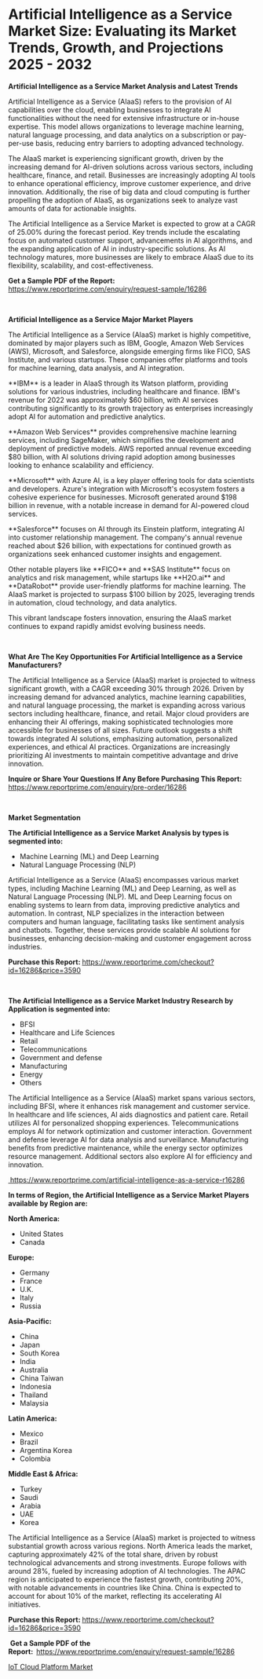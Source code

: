 <p><h1>Artificial Intelligence as a Service Market Size: Evaluating its Market Trends, Growth, and Projections 2025 - 2032</h1></p><p><strong>Artificial Intelligence as a Service Market Analysis and Latest Trends</strong></p>
<p><p>Artificial Intelligence as a Service (AIaaS) refers to the provision of AI capabilities over the cloud, enabling businesses to integrate AI functionalities without the need for extensive infrastructure or in-house expertise. This model allows organizations to leverage machine learning, natural language processing, and data analytics on a subscription or pay-per-use basis, reducing entry barriers to adopting advanced technology.</p><p>The AIaaS market is experiencing significant growth, driven by the increasing demand for AI-driven solutions across various sectors, including healthcare, finance, and retail. Businesses are increasingly adopting AI tools to enhance operational efficiency, improve customer experience, and drive innovation. Additionally, the rise of big data and cloud computing is further propelling the adoption of AIaaS, as organizations seek to analyze vast amounts of data for actionable insights.</p><p>The Artificial Intelligence as a Service Market is expected to grow at a CAGR of 25.00% during the forecast period. Key trends include the escalating focus on automated customer support, advancements in AI algorithms, and the expanding application of AI in industry-specific solutions. As AI technology matures, more businesses are likely to embrace AIaaS due to its flexibility, scalability, and cost-effectiveness.</p></p>
<p><strong>Get a Sample PDF of the Report:&nbsp;</strong> <a href="https://www.reportprime.com/enquiry/request-sample/16286?utm_campaign=3036&utm_medium=2&utm_source=Github&utm_content=ia&utm_term=20032025&utm_id=artificial-intelligence-as-a-service">https://www.reportprime.com/enquiry/request-sample/16286</a></p>
<p>&nbsp;</p>
<p><strong>Artificial Intelligence as a Service Major Market Players</strong></p>
<p><p>The Artificial Intelligence as a Service (AIaaS) market is highly competitive, dominated by major players such as IBM, Google, Amazon Web Services (AWS), Microsoft, and Salesforce, alongside emerging firms like FICO, SAS Institute, and various startups. These companies offer platforms and tools for machine learning, data analysis, and AI integration.</p><p>**IBM** is a leader in AIaaS through its Watson platform, providing solutions for various industries, including healthcare and finance. IBM's revenue for 2022 was approximately $60 billion, with AI services contributing significantly to its growth trajectory as enterprises increasingly adopt AI for automation and predictive analytics.</p><p>**Amazon Web Services** provides comprehensive machine learning services, including SageMaker, which simplifies the development and deployment of predictive models. AWS reported annual revenue exceeding $80 billion, with AI solutions driving rapid adoption among businesses looking to enhance scalability and efficiency.</p><p>**Microsoft** with Azure AI, is a key player offering tools for data scientists and developers. Azure's integration with Microsoft's ecosystem fosters a cohesive experience for businesses. Microsoft generated around $198 billion in revenue, with a notable increase in demand for AI-powered cloud services.</p><p>**Salesforce** focuses on AI through its Einstein platform, integrating AI into customer relationship management. The company's annual revenue reached about $26 billion, with expectations for continued growth as organizations seek enhanced customer insights and engagement.</p><p>Other notable players like **FICO** and **SAS Institute** focus on analytics and risk management, while startups like **H2O.ai** and **DataRobot** provide user-friendly platforms for machine learning. The AIaaS market is projected to surpass $100 billion by 2025, leveraging trends in automation, cloud technology, and data analytics. </p><p>This vibrant landscape fosters innovation, ensuring the AIaaS market continues to expand rapidly amidst evolving business needs.</p></p>
<p>&nbsp;</p>
<p><strong>What Are The Key Opportunities For Artificial Intelligence as a Service Manufacturers?</strong></p>
<p><p>The Artificial Intelligence as a Service (AIaaS) market is projected to witness significant growth, with a CAGR exceeding 30% through 2026. Driven by increasing demand for advanced analytics, machine learning capabilities, and natural language processing, the market is expanding across various sectors including healthcare, finance, and retail. Major cloud providers are enhancing their AI offerings, making sophisticated technologies more accessible for businesses of all sizes. Future outlook suggests a shift towards integrated AI solutions, emphasizing automation, personalized experiences, and ethical AI practices. Organizations are increasingly prioritizing AI investments to maintain competitive advantage and drive innovation.</p></p>
<p><strong>Inquire or Share Your Questions If Any Before Purchasing This Report:</strong> <a href="https://www.reportprime.com/enquiry/pre-order/16286?utm_campaign=3036&utm_medium=2&utm_source=Github&utm_content=ia&utm_term=20032025&utm_id=artificial-intelligence-as-a-service">https://www.reportprime.com/enquiry/pre-order/16286</a></p>
<p>&nbsp;</p>
<p><strong>Market Segmentation</strong></p>
<p><strong>The Artificial Intelligence as a Service Market Analysis by types is segmented into:</strong></p>
<p><ul><li>Machine Learning (ML) and Deep Learning</li><li>Natural Language Processing (NLP)</li></ul></p>
<p><p>Artificial Intelligence as a Service (AIaaS) encompasses various market types, including Machine Learning (ML) and Deep Learning, as well as Natural Language Processing (NLP). ML and Deep Learning focus on enabling systems to learn from data, improving predictive analytics and automation. In contrast, NLP specializes in the interaction between computers and human language, facilitating tasks like sentiment analysis and chatbots. Together, these services provide scalable AI solutions for businesses, enhancing decision-making and customer engagement across industries.</p></p>
<p><strong>Purchase this Report:&nbsp;</strong><a href="https://www.reportprime.com/checkout?id=16286&price=3590&utm_campaign=3036&utm_medium=2&utm_source=Github&utm_content=ia&utm_term=20032025&utm_id=artificial-intelligence-as-a-service">https://www.reportprime.com/checkout?id=16286&price=3590</a></p>
<p>&nbsp;</p>
<p><strong>The Artificial Intelligence as a Service Market Industry Research by Application is segmented into:</strong></p>
<p><ul><li>BFSI</li><li>Healthcare and Life Sciences</li><li>Retail</li><li>Telecommunications</li><li>Government and defense</li><li>Manufacturing</li><li>Energy</li><li>Others</li></ul></p>
<p><p>The Artificial Intelligence as a Service (AIaaS) market spans various sectors, including BFSI, where it enhances risk management and customer service. In healthcare and life sciences, AI aids diagnostics and patient care. Retail utilizes AI for personalized shopping experiences. Telecommunications employs AI for network optimization and customer interaction. Government and defense leverage AI for data analysis and surveillance. Manufacturing benefits from predictive maintenance, while the energy sector optimizes resource management. Additional sectors also explore AI for efficiency and innovation.</p></p>
<p><a href="https://www.reportprime.com/artificial-intelligence-as-a-service-r16286?utm_campaign=3036&utm_medium=2&utm_source=Github&utm_content=ia&utm_term=20032025&utm_id=artificial-intelligence-as-a-service">&nbsp;https://www.reportprime.com/artificial-intelligence-as-a-service-r16286</a></p>
<p><strong>In terms of Region, the Artificial Intelligence as a Service Market Players available by Region are:</strong></p>
<p>
    <p> <strong> North America: </strong>
        <ul>
            <li>United States</li>
            <li>Canada</li>
        </ul>
        </p> 
    <p> <strong> Europe: </strong>
        <ul>
            <li>Germany</li>
            <li>France</li>
            <li>U.K.</li>
            <li>Italy</li>
            <li>Russia</li>
        </ul>
        </p> 
    <p> <strong> Asia-Pacific: </strong>
        <ul>
            <li>China</li>
            <li>Japan</li>
            <li>South Korea</li>
            <li>India</li>
            <li>Australia</li>
            <li>China Taiwan</li>
            <li>Indonesia</li>
            <li>Thailand</li>
            <li>Malaysia</li>
        </ul>
        </p> 
    <p> <strong> Latin America: </strong>
        <ul>
            <li>Mexico</li>
            <li>Brazil</li>
            <li>Argentina Korea</li>
            <li>Colombia</li>
        </ul>
        </p> 
    <p> <strong> Middle East & Africa: </strong>
        <ul>
            <li>Turkey</li>
            <li>Saudi</li>
            <li>Arabia</li>
            <li>UAE</li>
            <li>Korea</li>
        </ul>
    </p>
    </p>
<p><p>The Artificial Intelligence as a Service (AIaaS) market is projected to witness substantial growth across various regions. North America leads the market, capturing approximately 42% of the total share, driven by robust technological advancements and strong investments. Europe follows with around 28%, fueled by increasing adoption of AI technologies. The APAC region is anticipated to experience the fastest growth, contributing 20%, with notable advancements in countries like China. China is expected to account for about 10% of the market, reflecting its accelerating AI initiatives.</p></p>
<p><strong>Purchase this Report: </strong><a href="https://www.reportprime.com/checkout?id=16286&price=3590&utm_campaign=3036&utm_medium=2&utm_source=Github&utm_content=ia&utm_term=20032025&utm_id=artificial-intelligence-as-a-service">https://www.reportprime.com/checkout?id=16286&price=3590</a></p>
<p>&nbsp;<strong>Get a Sample PDF of the Report:&nbsp;&nbsp;</strong><a href="https://www.reportprime.com/enquiry/request-sample/16286?utm_campaign=3036&utm_medium=2&utm_source=Github&utm_content=ia&utm_term=20032025&utm_id=artificial-intelligence-as-a-service">https://www.reportprime.com/enquiry/request-sample/16286</a></p>
<p><strong></strong></p>
<p><p><a href="https://github.com/scaseiargas/Market-Research-Report-List-1/blob/main/iot-cloud-platform-market.md?utm_campaign=3036&utm_medium=2&utm_source=Github&utm_content=ia&utm_term=20032025&utm_id=artificial-intelligence-as-a-service">IoT Cloud Platform Market</a></p></p>